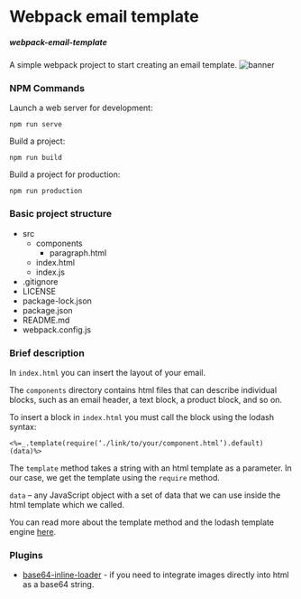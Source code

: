 # Webpack email template
##### webpack-email-template

A simple webpack project to start creating an email template.
![banner](https://psv4.userapi.com/c532036/u141593906/docs/d42/eb3e1bae6005/Frame_1.jpg?extra=gQ2Pxj-Bk0-SCcNd-XHvrfmVahj7FJV1BVczVKfFg7TXE2hpZNC6CnF0bDwstBKdteKB9BndYOQms2hPQdumhlDw3wqdC76hVKyq_reDRllo8RpERQkPXND-H2Qlos_rl5OhdkevCDJAMbPVaj8xBOI2)


### NPM Commands
Launch a web server for development:
```
npm run serve
```
Build a project:
```
npm run build
```
Build a project for production:
```
npm run production
```


### Basic project structure
- src
  - components
    - paragraph.html
  - index.html
  - index.js
- .gitignore
- LICENSE
- package-lock.json
- package.json
- README.md
- webpack.config.js


### Brief description

In `index.html` you can insert the layout of your email.

The `components` directory contains html files that can describe individual blocks, such as an email header, a text block, a product block, and so on.

To insert a block in `index.html` you must call the block using the lodash syntax:
```lodash
<%=_.template(require(‘./link/to/your/component.html’).default)(data)%>
```

The `template` method takes a string with an html template as a parameter. In our case, we get the template using the `require` method.

`data` – any JavaScript object with a set of data that we can use inside the html template which we called.

You can read more about the template method and the lodash template engine [here](https://lodash.com/docs/4.17.15).

### Plugins
- [base64-inline-loader](https://github.com/monolithed/base64-inline-loader) - if you need to integrate images directly into html as a base64 string.